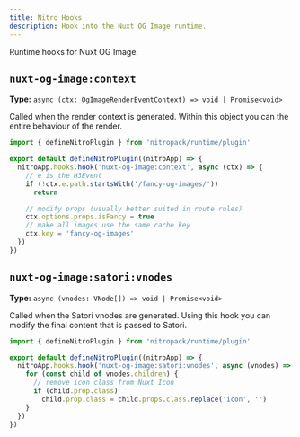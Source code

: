 ```yaml
---
title: Nitro Hooks
description: Hook into the Nuxt OG Image runtime.
---
```


Runtime hooks for Nuxt OG Image.

## `nuxt-og-image:context`

**Type:** `async (ctx: OgImageRenderEventContext) => void | Promise<void>`

Called when the render context is generated. Within this object you can the entire behaviour of the render.

```ts [server/plugins/ogImage.ts]
import { defineNitroPlugin } from 'nitropack/runtime/plugin'

export default defineNitroPlugin((nitroApp) => {
  nitroApp.hooks.hook('nuxt-og-image:context', async (ctx) => {
    // e is the H3Event
    if (!ctx.e.path.startsWith('/fancy-og-images/'))
      return

    // modify props (usually better suited in route rules)
    ctx.options.props.isFancy = true
    // make all images use the same cache key
    ctx.key = 'fancy-og-images'
  })
})
```

## `nuxt-og-image:satori:vnodes`

**Type:** `async (vnodes: VNode[]) => void | Promise<void>`

Called when the Satori vnodes are generated. Using this hook you can modify the final content that is passed to Satori.

```ts [server/plugins/ogImage.ts]
import { defineNitroPlugin } from 'nitropack/runtime/plugin'

export default defineNitroPlugin((nitroApp) => {
  nitroApp.hooks.hook('nuxt-og-image:satori:vnodes', async (vnodes) => {
    for (const child of vnodes.children) {
      // remove icon class from Nuxt Icon
      if (child.prop.class)
        child.prop.class = child.props.class.replace('icon', '')
    }
  })
})
```
